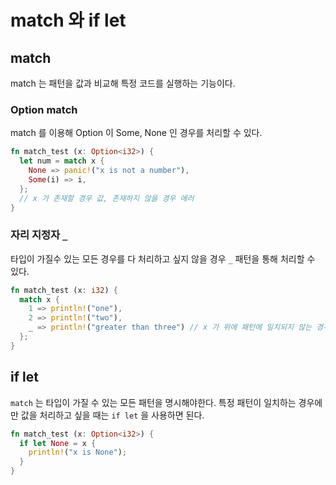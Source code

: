 # match 와 if let

## match

match 는 패턴을 값과 비교해 특정 코드를 실행하는 기능이다.

### Option match

match 를 이용해 Option 이 Some, None 인 경우를 처리할 수 있다.

```rs
fn match_test (x: Option<i32>) {
  let num = match x {
    None => panic!("x is not a number"),
    Some(i) => i,
  };
  // x 가 존재할 경우 값, 존재하지 않을 경우 에러
}
```

### 자리 지정자 `_`

타입이 가질수 있는 모든 경우를 다 처리하고 싶지 않을 경우 `_` 패턴을 통해 처리할 수 있다.

```rs
fn match_test (x: i32) {
  match x {
    1 => println!("one"),
    2 => println!("two"),
    _ => println!("greater than three") // x 가 위에 패턴에 일치되지 않는 경우 실행된다.
  };
}
```

## if let

`match` 는 타입이 가질 수 있는 모든 패턴을 명시해야한다.
특정 패턴이 일치하는 경우에 만 값을 처리하고 싶을 때는 `if let` 을 사용하면 된다.

```rs
fn match_test (x: Option<i32>) {
  if let None = x {
    println!("x is None");
  }
}
```
